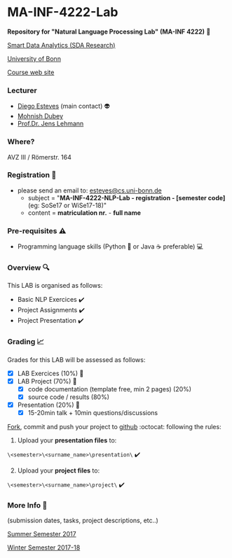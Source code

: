 # MA-INF-4222-Lab
**Repository for "Natural Language Processing Lab" (MA-INF 4222)** :speech_balloon:

[Smart Data Analytics (SDA Research)](http://sda.cs.uni-bonn.de/)

[University of Bonn](https://www.uni-bonn.de/the-university)

[Course web site](http://sda.cs.uni-bonn.de/teaching/ma-inf-4222/)

### Lecturer 
- [Diego Esteves](http://sda.cs.uni-bonn.de/people/diego-esteves/) (main contact) :alien:
- [Mohnish Dubey](http://sda.cs.uni-bonn.de/people/mohnish-dubey/)
- [Prof.Dr. Jens Lehmann](http://sda.cs.uni-bonn.de/people/prof-dr-jens-lehmann/)

### Where?
AVZ III / Römerstr. 164	

### Registration :email:
- please send an email to: esteves@cs.uni-bonn.de
    - subject = "**MA-INF-4222-NLP-Lab - registration - [semester code]** (eg: SoSe17 or WiSe17-18)"
    - content = **matriculation nr.** - **full name** 

### Pre-requisites :warning:
- Programming language skills (Python :snake: or Java :coffee: preferable) :computer:

### Overview :mag:
This LAB is organised as follows:

- Basic NLP Exercices :heavy_check_mark:
- Project Assignments :heavy_check_mark:
- Project Presentation :heavy_check_mark:

### Grading :chart_with_upwards_trend:
Grades for this LAB will be assessed as follows:
- [x] LAB Exercices (10%) :memo:
- [x] LAB Project (70%) :floppy_disk:
  - [x] code documentation (template free, min 2 pages) (20%)
  - [x] source code / results (80%)
- [x] Presentation (20%) :microphone:
  - [x] 15-20min talk + 10min questions/discussions

[Fork](https://guides.github.com/activities/forking/), commit and push your project to [github](https://github.com/SmartDataAnalytics/MA-INF-4222-Lab) :octocat: following the rules:

1) Upload your **presentation files** to: 

```\<semester>\<surname_name>\presentation\``` :heavy_check_mark:

2) Upload your **project files** to: 

```\<semester>\<surname_name>\project\``` :heavy_check_mark:

### More Info :calendar:
(submission dates, tasks, project descriptions, etc..)

[Summer Semester 2017](https://github.com/SmartDataAnalytics/MA-INF-4222-NLP-Lab/tree/master/2017_SoSe)

[Winter Semester 2017-18](https://github.com/SmartDataAnalytics/MA-INF-4222-NLP-Lab/tree/master/2017-18_WiSe)
